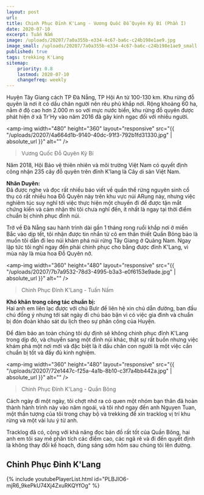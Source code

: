 ```yaml
---
layout: post
url: 
title: Chinh Phục Đỉnh K'Lang - Vương Quốc Đỗ Quyên Kỳ Bí (Phần I)
date: 2020-07-10
excerpt: Tuấn Nấm
image: /uploads/20207/7a0a355b-e334-4c67-ba6c-c24b198e1ae9.jpg
image_small: /uploads/20207/7a0a355b-e334-4c67-ba6c-c24b198e1ae9_small.jpg
published: true
tags: trekking K'Lang 
sitemap:
    priority: 0.8
    lastmod: 2020-07-10
    changefreq: weekly
---
```


Huyện Tây Giang cách TP Đà Nẵng, TP Hội An từ 100-130 km. Khu rừng đỗ quyên là nơi ít có dấu chân người nên rêu phủ khắp nơi. Rộng khoảng 60 ha, nằm ở độ cao hơn 2.000 m so với mực nước biển, khu rừng đỗ quyên được phát hiện ở xã Tr'Hy vào năm 2016 đã gây kinh ngạc đối với nhiều người.

<span><amp-img width="480" height="360" layout="responsive" src="{{ "/uploads/20207/4a664d1b-9140-40dc-91f3-792b1fd31330.jpg" | absolute_url }}" alt="" /></span>
<blockquote>Vương Quốc Đỗ Quyên Kỳ Bí</blockquote>

Năm 2018, Hội Bảo vệ thiên nhiên và môi trường Việt Nam có quyết định công nhận 235 cây đỗ quyên trên đỉnh K’lang là Cây di sản Việt Nam.

**Nhân Duyên:**<br/>
Đã được nghe và đọc rất nhiều báo viết về quần thể rừng nguyên sinh cổ thụ có rất nhiều hoa Đỗ Quyên này trên khu vực núi ARung này, nhưng việc nghiêm túc suy nghĩ tới việc thực hiện một chuyến đi để được tận mắt chứng kiến và cảm nhận thì tôi chưa nghĩ đến, ít nhất là ngay tại thời điểm chuẩn bị chinh phục đỉnh núi.

Trở về Đà Nẵng sau hành trình dài gần 1 tháng rong ruổi khắp nơi ở miền Bắc vào dịp tết, tôi nhận được tin nhắn từ cô em thân thiết Quần Bông bảo là muốn tôi dẫn đi leo núi khám phá núi rừng Tây Giang ở Quảng Nam. Ngay lập tức tôi nghĩ ngay đến phải chinh phục cho bằng được đỉnh K'Lang, vì mùa này là mùa hoa Đỗ Quyên nở.

<span><amp-img width="360" height="480" layout="responsive" src="{{ "/uploads/20207/7b7a9532-78d3-4995-b3a3-e0f6153e9ade.jpg" | absolute_url }}" alt="" /></span>
<blockquote>Chinh Phục Đỉnh K'Lang - Tuấn Nấm</blockquote>

**Khó khăn trong công tác chuẩn bị:**<br/>
Hai anh em liên lạc được với chú Bưir để liên hệ xin chú dẫn đường, ban đầu chú đồng ý nhưng tới sát ngày đi chú báo bận vì có việc gia đình và chuẩn bị đón đoàn kháo sát du lịch theo sự phân công của Huyện.

Để đảm bảo an toàn chúng tôi dự định sẽ không chinh phục đỉnh K'Lang trong dịp đó, và chuyển sang một đỉnh núi khác, thật sự rất buồn nhưng việc khám phá một nơi mới và đặc biệt là ít dấu chân con người là một việc cần chuẩn bị tốt và đầy đủ kinh nghiệm.

<span><amp-img width="360" height="480" layout="responsive" src="{{ "/uploads/20207/72e1447c-f25a-4a1b-8b10-c3f7a4bb442a.jpg" | absolute_url }}" alt="" /></span>
<blockquote>Chinh Phục Đỉnh K'Lang - Quần Bông</blockquote>

Cách ngày đi một ngày, tôi chợt nhớ ra có quen một nhóm bạn thân đã hoàn thành hành trình này vào năm ngoái, và tôi nhớ ngay đến anh Nguyen Tuan, một thần tượng của tôi trong chạy bộ và trekking để xin tracklog vị trí khu rừng và một vài lưu ý từ anh.

Tracklog đã có, cộng với khả năng đọc bản đồ rất tốt của Quần Bông, hai anh em tôi say mê phân tích các điểm cao, các ngã rẽ và đi đến quyết định là không thay đổi kế hoạch, đúng sáng sớm hôm sau chúng tôi lên đường.

<h2>Chinh Phục Đỉnh K'Lang</h2>
<div>
    {% include youtubePlayerList.html id="PLBJlO6-mjR6_9kePkU74Xj4ZxuRKQYfOg" %}
</div>



